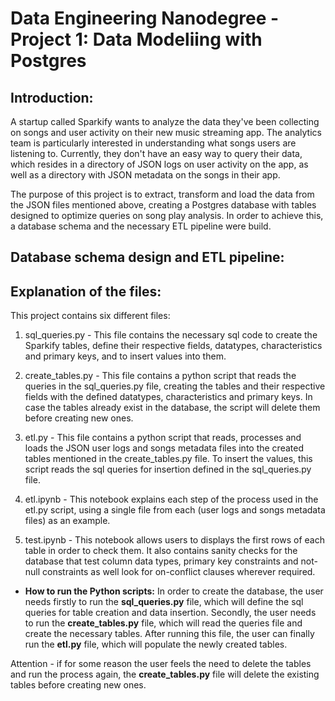 # Data Engineering Nanodegree - Project 1: Data Modeliing with Postgres

## Introduction:

A startup called Sparkify wants to analyze the data they've been collecting on songs and user activity on their new music streaming app. The analytics team is particularly interested in understanding what songs users are listening to. Currently, they don't have an easy way to query their data, which resides in a directory of JSON logs on user activity on the app, as well as a directory with JSON metadata on the songs in their app.

The purpose of this project is to extract, transform and load the data from the JSON files mentioned above, creating a Postgres database with tables designed to optimize queries on song play analysis. In order to achieve this, a database schema and the necessary ETL pipeline were build.


## Database schema design and ETL pipeline:



## Explanation of the files:

This project contains six different files:

1. sql_queries.py - 
This file contains the necessary sql code to create the Sparkify tables, define their respective fields, datatypes, characteristics and primary keys, and to insert values into them.  

2. create_tables.py - 
This file contains a python script that reads the queries in the sql_queries.py file, creating the tables and their respective fields with the defined datatypes, characteristics and primary keys. In case the tables already exist in the database, the script will delete them before creating new ones.

3. etl.py - 
This file contains a python script that reads, processes and loads the JSON user logs and songs metadata files into the created tables mentioned in the create_tables.py file. To insert the values, this script reads the sql queries for insertion defined in the sql_queries.py file.

4. etl.ipynb - 
This notebook explains each step of the process used in the etl.py script, using a single file from each (user logs and songs metadata files) as an example.

5. test.ipynb - 
This notebook allows users to displays the first rows of each table in order to check them. It also contains sanity checks for the database that test column data types, primary key constraints and not-null constraints as well look for on-conflict clauses wherever required.


* **How to run the Python scripts:** In order to create the database, the user needs firstly to run the **sql_queries.py** file, which will define the sql queries for table creation and data insertion. Secondly, the user needs to run the **create_tables.py** file, which will read the queries file and create the necessary tables. After running this file, the user can finally run the **etl.py** file, which will populate the newly created tables. 

Attention - if for some reason the user feels the need to delete the tables and run the process again, the **create_tables.py** file will delete the existing tables before creating new ones.
